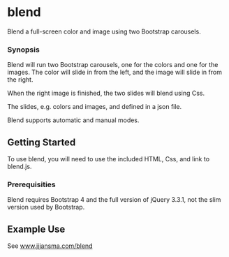 # blend

Blend a full-screen color and image using two Bootstrap carousels.

### Synopsis

Blend will run two Bootstrap carousels, one for the colors and one for the images. The color will slide in from the left, and the image will slide in from the right.

When the right image is finished, the two slides will blend using Css.

The slides, e.g. colors and images, and defined in a json file.

Blend supports automatic and manual modes.

## Getting Started

To use blend, you will need to use the included HTML, Css, and link to blend.js.

### Prerequisities

Blend requires Bootstrap 4 and the full version of jQuery 3.3.1, not the slim version used by Bootstrap.

## Example Use

See www.jjjansma.com/blend
